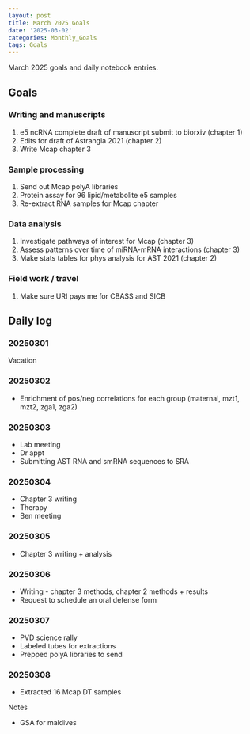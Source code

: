 ```yaml
---
layout: post
title: March 2025 Goals
date: '2025-03-02'
categories: Monthly_Goals
tags: Goals
---
```


March 2025 goals and daily notebook entries.

## Goals  

### Writing and manuscripts 

1. e5 ncRNA complete draft of manuscript submit to biorxiv (chapter 1)
2. Edits for draft of Astrangia 2021 (chapter 2)
3. Write Mcap chapter 3

### Sample processing

1. Send out Mcap polyA libraries 
2. Protein assay for 96 lipid/metabolite e5 samples
3. Re-extract RNA samples for Mcap chapter 

### Data analysis

1. Investigate pathways of interest for Mcap (chapter 3)
2. Assess patterns over time of miRNA-mRNA interactions (chapter 3)
3. Make stats tables for phys analysis for AST 2021 (chapter 2)

### Field work / travel 

1. Make sure URI pays me for CBASS and SICB

## Daily log 

### 20250301

Vacation 

### 20250302

- Enrichment of pos/neg correlations for each group (maternal, mzt1, mzt2, zga1, zga2)

### 20250303

- Lab meeting 
- Dr appt 
- Submitting AST RNA and smRNA sequences to SRA

### 20250304

- Chapter 3 writing 
- Therapy
- Ben meeting 

### 20250305

- Chapter 3 writing + analysis

### 20250306

- Writing - chapter 3 methods, chapter 2 methods + results 
- Request to schedule an oral defense form

### 20250307 

- PVD science rally 
- Labeled tubes for extractions 
- Prepped polyA libraries to send 

### 20250308

- Extracted 16 Mcap DT samples 


Notes 

- GSA for maldives


